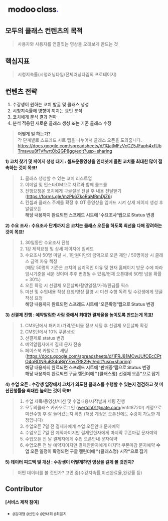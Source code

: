 

![](../assets/image/logo1024.png)

 

## **모두의 클래스** 컨텐츠의 목적
> 사용자와 사용자를 연결짓는 영상을 오래보게 만드는 것

## **핵심지표**
> 시청지속률(시청러닝타임/전체러닝타임의 프로테이지)  

## **컨텐츠 전략**  
1. 수강생이 원하는 코치 발굴 및 클래스 생성  
1. 시청지속률에 영향이 끼치는 요인 분석  
1. 코치에게 분석 결과 전파  
1. 분석 적용된 새로운 클래스 생성 또는 기존 클래스 수정  

> **어떻게 일 하는가?**  
각 단계별로 스프레드 시트 탭을 나누어서 클래스 오픈을 도와줍니다.  
https://docs.google.com/spreadsheets/d/1QatMFzVcCZ5JFaph4xfUbTmavuu8f1VfwrtOb2GP8gg/edit?usp=sharing  

**1) 코치 찾기 및 페이지 생성 대기 : 셀프운동영상을 인터넷에 올린 코치를 최대한 많이 접촉하는 것이 목표!**  
 > 1. 클래스 생성할 수 있는 코치 리스트업  
 > 1. 이메일 및 인스타DM으로 자료와 함께 콜드콜  
 > 1. 진행요청온 코치에게 구글설문 전달 후 내용 전달받기(https://forms.gle/mzPk6ZkoRqMRmDjZ6)  
 > 1. 컨셉과 클래스 주제를 확정 후 OT 동영상을 임베드 시켜 상세 페이지 생성 후 알림오픈  
**해당 내용까지 완료되면 스프레드 시트에 '수요조사'탭으로 Status 변경**
 
**2) 수요 조사 : 수요조사 단계까지 온 코치는 클래스 오픈을 하도록 최선을 다해 장려하는 것이 목표!**
 > 1. 30일동안 수요조사 진행  
 > 1. 1강 제작요청 및 상세 페이지에 임베드  
 > 1. 수요조사 50명 미달 시, 1만원미만의 금액으로 오픈 제안 / 50명이상 시 클래스 금액 자유 책정  
      (해당 50명의 기준은 코치의 심리적인 이유 및 현재 홈페이지 방문 수에 따라 임시기준을 세운 것이며
      추후 변경될 수 있음/현재 오픈대비 50명 넘을 확률 = 30%)  
 > 1. 오픈 확정 시 선결제 오픈날짜/촬영일정/가격/환급률 픽스
 > 1. 미션 및 수업내용 작성 요청/영상 촬영 시 미션 수행 독려 및 수강생에게 댓글 작성 요청  
**해당 내용까지 완료되면 스프레드 시트에 '오픈확정'탭으로 Status 변경**
 
**3) 선결제 진행 : 예약알림한 사람 중에서 최대한 결제율을 높이도록 만드는게 목표!**
 > 1. CMS단에서 패키지/가격/준비물 정보 세팅 후 선결제 오픈날짜 확정  
 > 1. CMS단에서 10% 쿠폰생성  
 > 1. 선결제로 status 변경  
 > 1. 예약알림자에게 결제 문자 전송  
 > 1. 페이스북 카탈로그 세팅(https://docs.google.com/spreadsheets/d/1FRJ81MOwJUfOEcCPtO4qBDNRuBS4qBijY7ovZR829yI/edit?usp=sharing)  
 **해당 내용까지 완료되면 스프레드 시트에 '판매중'탭으로 Status 변경**  
 **해당 내용까지 완료되면 구글 캘린더에 "{클래스명} 선결제 오픈"으로 잡기**  
 
**4) 수업 오픈 : 수강생 입장에서 코치가 의도한 클래스를 수행할 수 있는지 점검하고 첫 미션진행률을 최대한 높히는 것이 목표!**
 > 1. 수업 제목/동영상/미션 및 수업내용/시작날짜 세팅 진행
 > 1. 모두의클래스 카카오로그인 (wertch01@nate.com/enfit8720!) 계정으로 미션수행 후 잘 들어갔는지 확인
   > (해당 계정은 오픈전에도 수강이 가능한 계정입니다)
 > 1. 수업오픈 7일 전 결제자에게 수업 오픈안내 문자예약
 > 1. 수업오픈 7일 전 예약자이지만 결제안한자에게 마지막 쿠폰마감 문자예약
 > 1. 수업오픈 전 날 결제자에게 수업 오픈안내 문자예약
 > 1. 수업오픈 전 날 예약자이지만 결제안한자에게 마지막 쿠폰마감 문자예약
 **수업 오픈 일정이 확정되면 구글 캘린더에 "{클래스명} 시작"으로 잡기**
 
**5) 데이터 피드백 및 개선 : 수강생이 어떻게하면 영상을 길게 볼 것인지?**  
 > 어떤 데이터를 볼 것인가? 고민 중(수강지속률,미션완료율,완강률 등)  

##  Contributor 

#### [서비스 제작 참여]

-  `@김대형` `@신민수` `@안내희` `@최윤지`
